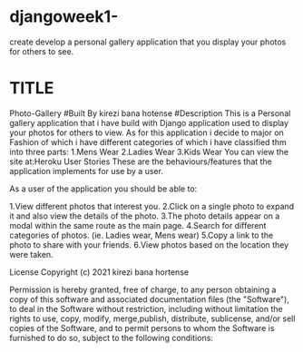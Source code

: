 # djangoweek1-
create develop a personal gallery application that you display your photos for others to see.
# TITLE
Photo-Gallery
#Built By
 kirezi bana hotense
#Description 
This is a Personal gallery application that i have  build with Django application used to  display your photos for others to view. As for this application i decide to major on Fashion of which i have different categories of which i have classified thm into three parts:
1.Mens Wear
2.Ladies Wear
3.Kids Wear 
You can view the site at:Heroku
User Stories These are the behaviours/features that the application implements for use by a user.

As a user of the application you should be able to:

1.View different photos that interest you.
2.Click on a single photo to expand it and also view the details of the photo.
3.The photo details  appear on a modal within the same route as the main page.
4.Search for different categories of photos. (ie. Ladies wear, Mens wear)
5.Copy a link to the photo to share with your  friends.
6.View photos based on the location they were taken.

License Copyright (c) 2021 kirezi bana hortense

Permission is hereby granted, free of charge, to any person obtaining a copy of this software and associated documentation files (the "Software"), to deal in the Software without restriction, including without limitation the rights to use, copy, modify, merge,publish, distribute, sublicense, and/or sell copies of the Software, and to permit persons to whom the Software is furnished to do so, subject to the following conditions:
